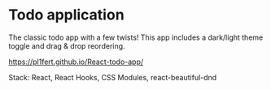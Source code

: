 # Todo application
 
The classic todo app with a few twists! This app includes a dark/light theme toggle and drag & drop reordering.

https://pl1fert.github.io/React-todo-app/

Stack: React, React Hooks, CSS Modules, react-beautiful-dnd
